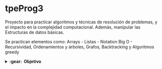 # tpeProg3

Proyecto para practicar algoritmos y técnicas de resolución de problemas, y el impacto en la complejidad computacional.
Además, manipular las Estructuras de datos básicas.

Se practican elementos como: Arrays - Listas - Notation Big O - Recursividad, Ordenamientos y árboles, Grafos, Backtracking y Algoritmos greedy

 <details close="true">
  <summary><b>:gear: &nbsp;Objetivo</b></summary>
  
  ### Objetivo
Partiendo de una colección de libros, se desea implementar una herramienta que permita
simplificar la búsqueda de libros por géneros; además de caracterizar el comportamiento de
los usuarios mientras realizan dichas búsquedas.
Cada libro se compone de un título, un autor, una cantidad de páginas y un conjunto de
géneros, que describen el contenido del libro. Ejemplos de estos géneros son arte, ciencia,
policial, entre otras.

### Etapa 1 Buscador por genero
En esta primera etapa se desea implementar la lógica necesaria para obtener una colección
de libros que contenga un género en particular, ingresado por el usuario.
La herramienta comenzará llevando a memoria la colección completa de libros para luego
realizar un filtrado por un género dado, presentando al usuario la colección de libros
resultante.
Para optimizar el proceso de búsqueda, se requiere implementar un índice por género, el
cual simplificará el acceso a solo un subconjunto de todos los libros existentes.

- Entrada: El programa tomará un archivo .csv de entrada.
- Salida: El programa deberá generar un archivo .csv con los títulos de los libros que cumplen
con el género dado.

### Etapa 2. Estadísticas de búsqueda.
En esta última etapa del trabajo se desea realizar un análisis de la utilización del buscador,
por parte de los usuarios; puntualmente la relación entre los géneros ingresados en las
distintas búsquedas. Se asume que la herramienta permite ingresar un conjunto de
categorías a buscar, con lo cual la colección de libros resultantes contendrá sólo los libros
que cumplen con todas las categorías ingresadas.

- Entrada: El programa tomará un archivo .csv de entrada.
- Salida: El programa deberá generar por consola los generos relacionados al ingresado por el usuario.

 </details>

